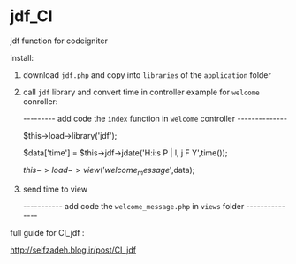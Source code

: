 jdf_CI
======

jdf function for codeigniter

install:

1. download `jdf.php` and copy into `libraries` of the `application` folder
2. call `jdf` library and convert time in controller example for `welcome` conroller:
 

      ---------  add code the `index` function in `welcome` controller --------------
      
      $this->load->library('jdf');
    
    $data['time'] = $this->jdf->jdate('H:i:s P | l, j F Y',time());
    
    $this->load->view('welcome_message',$data);
    
3. send time to view

    -----------   add code the `welcome_message.php` in `views` folder ---------------
    
    <?php echo $time; ?>
    
    

full guide for CI_jdf :

http://seifzadeh.blog.ir/post/CI_jdf

